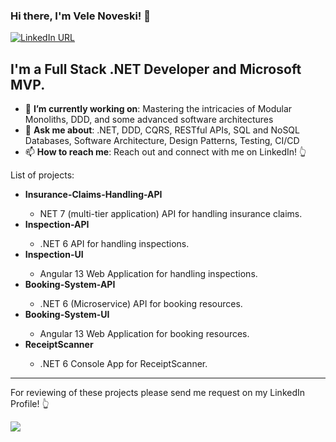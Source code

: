### Hi there, I'm Vele Noveski! 👋

[![LinkedIn URL](https://img.shields.io/badge/LinkedIn-Connect-blue?logo=linkedin&style=for-the-badge)](https://www.linkedin.com/in/velenoveski)

## **I'm a Full Stack .NET Developer and Microsoft MVP.**

- 🎯 **I’m currently working on**: Mastering the intricacies of Modular Monoliths, DDD, and some advanced software architectures
- 💬 **Ask me about**: .NET, DDD, CQRS, RESTful APIs, SQL and NoSQL Databases, Software Architecture, Design Patterns, Testing, CI/CD
- 📫 **How to reach me**: Reach out and connect with me on LinkedIn! 👆

List of projects:
<ul>
  <li><b>Insurance-Claims-Handling-API</b></li></li>
    <ul>
       <li>NET 7 (multi-tier application) API for handling insurance claims.</li>
    </ul> 
  <li><b>Inspection-API</b></li>
      <ul>
       <li>.NET 6 API for handling inspections.</li>
    </ul> 
  <li><b>Inspection-UI</b></li>
    <ul>
         <li>Angular 13 Web Application for handling inspections.</li>
    </ul> 
  <li><b>Booking-System-API</b></li>
     <ul>
       <li>.NET 6 (Microservice) API for booking resources.</li>
    </ul> 
  <li><b>Booking-System-UI</b></li>
   <ul>
     <li> Angular 13 Web Application for booking resources.</li>
    </ul> 
  <li><b>ReceiptScanner</b></li> 
    <ul>
     <li> .NET 6 Console App for ReceiptScanner.</li>
    </ul> 
</ul>
<hr/>

For reviewing of these projects please send me request on my LinkedIn Profile! 👆

<a href="https://github.com/velenoveski">
  <img src="https://github-readme-stats.vercel.app/api?username=velenoveski&count_private=true&show_icons=true&hide=stars" />
</a>
